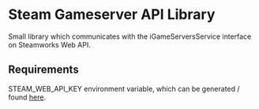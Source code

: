 # Steam Gameserver API Library

Small library which communicates with the iGameServersService interface on Steamworks Web API.

## Requirements

STEAM_WEB_API_KEY environment variable, which can be generated / found [here](https://steamcommunity.com/dev/apikey).